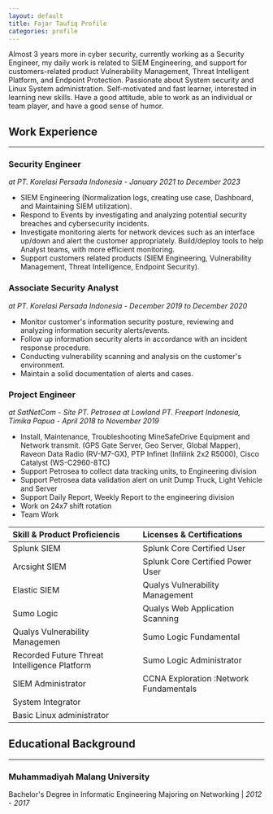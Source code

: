 ```yaml
---
layout: default
title: Fajar Taufiq Profile
categories: profile
---
```


Almost 3 years more in cyber security, currently working as a Security Engineer,
my daily work is related to SIEM Engineering, and support for customers-related product Vulnerability
Management, Threat Intelligent Platform, and Endpoint Protection. Passionate about System security and
Linux System administration. Self-motivated and fast learner, interested in learning new skills. Have a
good attitude, able to work as an individual or team player, and have a good sense of humor.

## Work Experience
***

### Security Engineer
_at PT. Korelasi Persada Indonesia_ - _January 2021 to December 2023_
* SIEM Engineering (Normalization logs, creating use case,
Dashboard, and Maintaining SIEM utilization).
* Respond to Events by investigating and analyzing potential
security breaches and cybersecurity incidents.
* Investigate monitoring alerts for network devices such as an
interface up/down and alert the customer appropriately.
Build/deploy tools to help Analyst teams, with more efficient
monitoring.
* Support customers related products (SIEM Engineering,
Vulnerability Management, Threat Intelligence, Endpoint
Security).

### Associate Security Analyst
_at PT. Korelasi Persada Indonesia_ - _December 2019 to December 2020_
* Monitor customer's information security posture, reviewing
and analyzing information security alerts/events.
* Follow up information security alerts in accordance with an
incident response procedure.
* Conducting vulnerability scanning and analysis on the customer's
environment.
* Maintain a solid documentation of alerts and cases.

### Project Engineer
_at SatNetCom_ - _Site PT. Petrosea at Lowland PT. Freeport Indonesia, Timika Papua_ -
_April 2018 to November 2019_
* Install, Maintenance, Troubleshooting MineSafeDrive Equipment and Network transmit.
(GPS Gate Server, Geo Server, Global Mapper), Raveon Data Radio (RV-M7-GX), PTP Infinet (Infilink 2x2 R5000), Cisco Catalyst (WS-C2960-8TC)
* Support Petrosea to collect data tracking units, to Engineering division
* Support Petrosea data validation alert on unit Dump Truck, Light Vehicle and Server
* Support Daily Report, Weekly Report to the engineering division
* Work on 24x7 shift rotation
* Team Work

| Skill & Product Proficiencis | Licenses & Certifications       |
|:-----------------------------|:--------------------------------|
|Splunk SIEM                   |Splunk Core Certified User       | 
|Arcsight SIEM                 |Splunk Core Certified Power User |
|Elastic SIEM                  |Qualys Vulnerability Management  |
|Sumo Logic                    |Qualys Web Application Scanning  |
|Qualys Vulnerability Managemen|Sumo Logic Fundamental           |
|Recorded Future Threat Intelligence Platform|Sumo Logic Administrator|
|SIEM Administrator|CCNA Exploration :Network Fundamentals       |
|System Integrator             |                                 |
|Basic Linux administrator     |                                 |

## Educational Background
***
### Muhammadiyah Malang University
Bachelor's Degree in Informatic Engineering Majoring on Networking | _2012_ - _2017_

